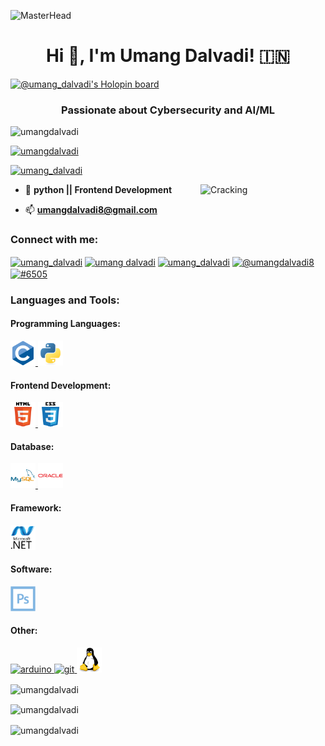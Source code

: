 ![MasterHead](https://camo.githubusercontent.com/d4902b57b5e2549993dfc819375943915f4a4bd1c2b3718f894547e1910c3e2e/68747470733a2f2f63686b736b696c6c732e636f6d2f77702d636f6e74656e742f75706c6f6164732f323032302f30342f62616e6e65722d62672e676966)

    
<h1 align="center">Hi 👋, I'm Umang Dalvadi! 🇮🇳</h1>

[![@umang_dalvadi's Holopin board](https://holopin.me/umang_dalvadi)](https://holopin.io/@umang_dalvadi)

<h3 align="center">Passionate about Cybersecurity and AI/ML</h3>



<p align="left"> <img src="https://komarev.com/ghpvc/?username=umangdalvadi&label=Profile%20views&color=0e75b6&style=flat" alt="umangdalvadi" /> </p>

<p align="left"> <a href="https://github.com/ryo-ma/github-profile-trophy"><img src="https://github-profile-trophy.vercel.app/?username=umangdalvadi" alt="umangdalvadi" /></a> </p>

<p align="left"> <a href="https://twitter.com/umang_dalvadi" target="blank"><img src="https://img.shields.io/twitter/follow/umang_dalvadi?logo=twitter&style=for-the-badge" alt="umang_dalvadi" /></a> </p>

<img align="right" alt="Cracking" width="200" src="https://seclab.ge/uploads/images/2021/09/img_614b180b558ee2-09912920-36304010.gif">

- 🌱 **python || Frontend Development**

- 📫 **umangdalvadi8@gmail.com**



<h3 align="left">Connect with me:</h3>
<p align="left">
<a href="https://twitter.com/umang_dalvadi" target="blank"><img align="center" src="https://raw.githubusercontent.com/rahuldkjain/github-profile-readme-generator/master/src/images/icons/Social/twitter.svg" alt="umang_dalvadi" height="30" width="40" /></a>
<a href="https://www.linkedin.com/in/umang-dalvadi-15425b205/" target="blank"><img align="center" src="https://raw.githubusercontent.com/rahuldkjain/github-profile-readme-generator/master/src/images/icons/Social/linked-in-alt.svg" alt="umang dalvadi" height="30" width="40" /></a>
<a href="https://instagram.com/umang_dalvadi" target="blank"><img align="center" src="https://raw.githubusercontent.com/rahuldkjain/github-profile-readme-generator/master/src/images/icons/Social/instagram.svg" alt="umang_dalvadi" height="30" width="40" /></a>
<a href="https://www.hackerrank.com/umangdalvadi8?hr_r=1" target="blank"><img align="center" src="https://raw.githubusercontent.com/rahuldkjain/github-profile-readme-generator/master/src/images/icons/Social/hackerrank.svg" alt="@umangdalvadi8" height="30" width="40" /></a>
<a href="https://discord.gg/umang dalvadi#6505" target="blank"><img align="center" src="https://raw.githubusercontent.com/rahuldkjain/github-profile-readme-generator/master/src/images/icons/Social/discord.svg" alt="#6505" height="30" width="40" /></a>
</p>

<h3 align="left">Languages and Tools:</h3>
<p align="left">
<h4 align="left">Programming Languages:</h4>
<a href="https://www.cprogramming.com/" target="_blank" rel="noreferrer"> <img src="https://raw.githubusercontent.com/devicons/devicon/master/icons/c/c-original.svg" alt="c" width="40" height="40"/> </a>
<a href="https://www.python.org" target="_blank" rel="noreferrer"> <img src="https://raw.githubusercontent.com/devicons/devicon/master/icons/python/python-original.svg" alt="python" width="40" height="40"/> </a> 
<h4 align="left">Frontend Development:</h4>
<a href="https://www.w3.org/html/" target="_blank" rel="noreferrer"> <img src="https://raw.githubusercontent.com/devicons/devicon/master/icons/html5/html5-original-wordmark.svg" alt="html5" width="40" height="40"/> </a>
<a href="https://www.w3schools.com/css/" target="_blank" rel="noreferrer"> <img src="https://raw.githubusercontent.com/devicons/devicon/master/icons/css3/css3-original-wordmark.svg" alt="css3" width="40" height="40"/> </a>
<h4 align="left">Database:</h4>
<a href="https://www.mysql.com/" target="_blank" rel="noreferrer"> <img src="https://raw.githubusercontent.com/devicons/devicon/master/icons/mysql/mysql-original-wordmark.svg  " alt="mysql" width="40" height="40"/> </a>   
   <a href="https://www.oracle.com/" target="_blank" rel="noreferrer">   <img src="https://raw.githubusercontent.com/devicons/devicon/master/icons/oracle/oracle-original.svg" alt="oracle" width="40" height="40"/> </a>
<h4 align="left">Framework:</h4>
<a href="https://dotnet.microsoft.com/" target="_blank" rel="noreferrer"> <img src="https://raw.githubusercontent.com/devicons/devicon/master/icons/dot-net/dot-net-original-wordmark.svg" alt="dotnet" width="40" height="40"/> </a>
<h4 align="left">Software:</h4>
<a href="https://www.photoshop.com/en" target="_blank" rel="noreferrer"> <img src="https://raw.githubusercontent.com/devicons/devicon/master/icons/photoshop/photoshop-line.svg" alt="photoshop" width="40" height="40"/> </a>
<h4 align="left">Other:</h4>
<a href="https://www.arduino.cc/" target="_blank" rel="noreferrer"> <img src="https://cdn.worldvectorlogo.com/logos/arduino-1.svg" alt="arduino" width="40" height="40"/> </a>
<a href="https://git-scm.com/" target="_blank" rel="noreferrer"> <img src="https://www.vectorlogo.zone/logos/git-scm/git-scm-icon.svg" alt="git" width="40" height="40"/> </a> 
<a href="https://www.linux.org/" target="_blank" rel="noreferrer"> <img src="https://raw.githubusercontent.com/devicons/devicon/master/icons/linux/linux-original.svg" alt="linux" width="40" height="40"/> </a> </p> 



<p><img align="center" src="https://github-readme-stats.vercel.app/api/top-langs?username=umangdalvadi&show_icons=true&locale=en&layout=compact" alt="umangdalvadi" /></p>
 

<!--<p>&nbsp;<img align="center" src="https://github-readme-stats.vercel.app/api?username=umangdalvadi&show_icons=true&locale=en" alt="umangdalvadi" /></p>
-->


<p><img align="center" src="https://github-readme-stats.vercel.app/api?username=UmangDalvadi&show_icons=true&theme=radical" alt="umangdalvadi" /></p>


<!-- [![Top Langs](https://github-readme-stats.vercel.app/api/top-langs/?username=UmangDalvadi&layout=compact)](https://github.com/UmangDalvadi/github-readme-stats) -->
<p><img align="center" src="https://github-readme-streak-stats.herokuapp.com/?user=umangdalvadi&" alt="umangdalvadi" /></p>

